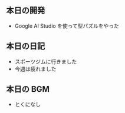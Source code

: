 ## 本日の開発

- Google AI Studio を使って型パズルをやった

## 本日の日記

- スポーツジムに行きました
- 今週は疲れました

## 本日の BGM

- とくになし
